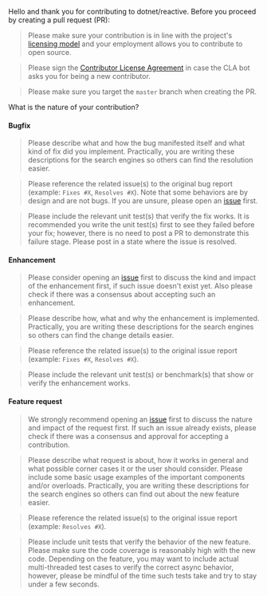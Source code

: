 Hello and thank you for contributing to dotnet/reactive. Before you proceed by creating a pull request (PR):

> Please make sure your contribution is in line with the project's [licensing model](https://github.com/dotnet/reactive/blob/master/LICENSE) and
your employment allows you to contribute to open source.

> Please sign the [Contributor License Agreement](https://cla.dotnetfoundation.org/dotnet/reactive?pullRequest=1101) in case the CLA bot asks you
for being a new contributor.

> Please make sure you target the `master` branch when creating the PR.

What is the nature of your contribution?

#### Bugfix

> Please describe what and how the bug manifested itself and what kind of fix did you implement.
> Practically, you are writing these descriptions for the search engines so others can find the resolution easier.

> Please reference the related issue(s) to the original bug report (example: `Fixes #X`, `Resolves #X`).
> Note that some behaviors are by design and are not bugs. If you are unsure, please open an [issue](https://github.com/dotnet/reactive/issues) first.

> Please include the relevant unit test(s) that verify the fix works.
> It is recommended you write the unit test(s) first to see they failed before your fix; however, there is
> no need to post a PR to demonstrate this failure stage. Please post in a state where the issue is resolved.

#### Enhancement

> Please consider opening an [issue](https://github.com/dotnet/reactive/issues) first to discuss the kind and impact of the enhancement first,
> if such issue doesn't exist yet.  Also please check if there was a consensus about accepting such an enhancement.

> Please describe how, what and why the enhancement is implemented.
> Practically, you are writing these descriptions for the search engines so others can find the change details easier.

> Please reference the related issue(s) to the original issue report (example: `Fixes #X`, `Resolves #X`).

> Please include the relevant unit test(s) or benchmark(s) that show or verify the enhancement works.

#### Feature request

> We strongly recommend opening an [issue](https://github.com/dotnet/reactive/issues) first to discuss the nature and impact of the request first.
> If such an issue already exists, please check if there was a consensus and approval for accepting a contribution.

> Please describe what request is about, how it works in general and what possible corner cases it or the user should consider.
> Please include some basic usage examples of the important components and/or overloads.
> Practically, you are writing these descriptions for the search engines so others can find out about the new feature easier.

> Please reference the related issue(s) to the original issue report (example: `Resolves #X`).

> Please include unit tests that verify the behavior of the new feature. Please make sure the code coverage is reasonably high with the new code.
> Depending on the feature, you may want to include actual multi-threaded test cases to verify the correct async behavior, however,
> please be mindful of the time such tests take and try to stay under a few seconds.